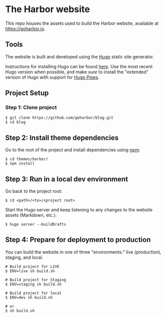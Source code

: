 # The Harbor website

This repo houses the assets used to build the Harbor website, available at https://goharbor.io.

## Tools

The website is built and developed using the [Hugo](https://gohugo.io/) static site generator.

Instructions for installing Hugo can be found [here](https://gohugo.io/getting-started/installing/). Use the most recent Hugo version when possible, and make *sure* to install the "extended" version of Hugo with support for [Hugo Pipes](https://gohugo.io/hugo-pipes/introduction/).

## Project Setup

### Step 1: Clone project

```shell
$ git clone https://github.com/goharbor/blog.git
$ cd blog
```

## Step 2: Install theme dependencies

Go to the root of the project and install dependencies using [npm](https://npmjs.org):

```shell
$ cd themes/harbor/
$ npm install
```

## Step 3: Run in a local dev environment

Go back to the project root:

```shell
$ cd <path>/<to>/<project root>
```

Start the Hugo server and keep listening to any changes to the website assets (Markdown, etc.):

```shell
$ hugo server --buildDrafts
```

## Step 4: Prepare for deployment to production

You can build the website in one of three "environments:" live (production), staging, and local.

```shell
# Build project for LIVE
$ ENV=live sh build.sh

# Build project for Staging
$ ENV=staging sh build.sh

# Build project for local
$ ENV=dev sh build.sh

# or
$ sh build.sh
```
